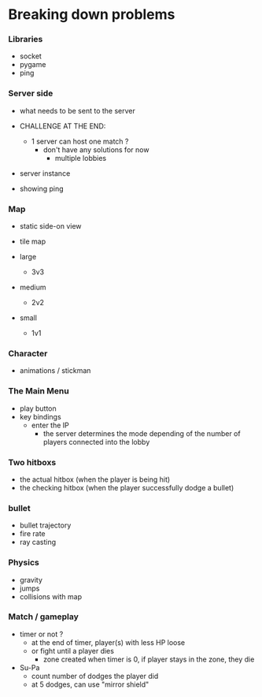 
# Breaking down problems

### Libraries

- socket
- pygame
- ping

### Server side

- what needs to be sent to the server

- CHALLENGE AT THE END:
    - 1 server can host one match ?
        - don't have any solutions for now
            - multiple lobbies

- server instance
- showing ping

### Map

- static side-on view
- tile map

- large
    - 3v3
- medium
    - 2v2
- small
    - 1v1

### Character

- animations / stickman

### The Main Menu

- play button
- key bindings
    - enter the IP
        - the server determines the mode depending of the number of players connected into the lobby

### Two hitboxs

- the actual hitbox (when the player is being hit)
- the checking hitbox (when the player successfully dodge a bullet)

### bullet

- bullet trajectory
- fire rate
- ray casting

### Physics

- gravity
- jumps
- collisions with map

### Match / gameplay

- timer or not ?
    - at the end of timer, player(s) with less HP loose
    - or fight until a player dies
        - zone created when timer is 0, if player stays in the zone, they die
- Su-Pa
    - count number of dodges the player did
    - at 5 dodges, can use "mirror shield"
